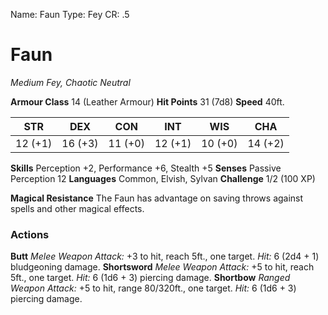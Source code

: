 Name: Faun
Type: Fey
CR: .5

# Faun
_Medium Fey, Chaotic Neutral_

**Armour Class** 14 (Leather Armour)
**Hit Points** 31 (7d8)
**Speed** 40ft.

| STR | DEX | CON | INT | WIS | CHA |
|-----|-----|-----|-----|-----|-----|
| 12 (+1) | 16 (+3) | 11 (+0) | 12 (+1) | 10 (+0) | 14 (+2) |

**Skills** Perception +2, Performance +6, Stealth +5
**Senses** Passive Perception 12
**Languages** Common, Elvish, Sylvan
**Challenge** 1/2 (100 XP)

**Magical Resistance** The Faun has advantage on saving throws against spells and other magical effects.

### Actions
**Butt** _Melee Weapon Attack:_ +3 to hit, reach 5ft., one target. _Hit:_ 6 (2d4 + 1) bludgeoning damage.
**Shortsword** _Melee Weapon Attack:_ +5 to hit, reach 5ft., one target. _Hit:_ 6 (1d6 + 3) piercing damage.
**Shortbow** _Ranged Weapon Attack:_ +5 to hit, range 80/320ft., one target. _Hit:_ 6 (1d6 + 3) piercing damage.